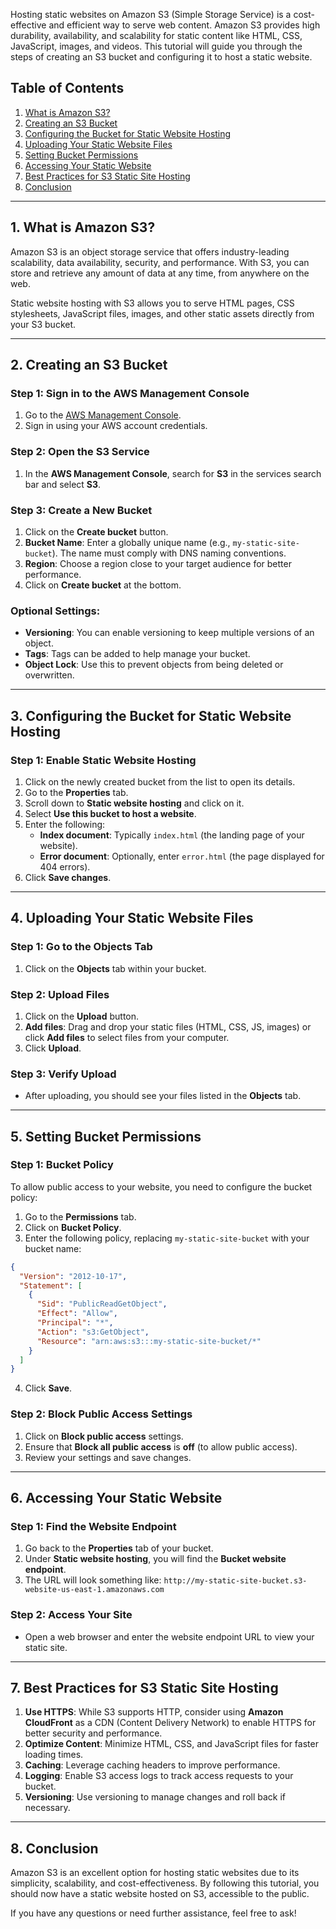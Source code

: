 Hosting static websites on Amazon S3 (Simple Storage Service) is a cost-effective and efficient way to serve web content. Amazon S3 provides high durability, availability, and scalability for static content like HTML, CSS, JavaScript, images, and videos. This tutorial will guide you through the steps of creating an S3 bucket and configuring it to host a static website.

## Table of Contents

1. [What is Amazon S3?](#what-is-amazon-s3)
2. [Creating an S3 Bucket](#creating-an-s3-bucket)
3. [Configuring the Bucket for Static Website Hosting](#configuring-the-bucket-for-static-website-hosting)
4. [Uploading Your Static Website Files](#uploading-your-static-website-files)
5. [Setting Bucket Permissions](#setting-bucket-permissions)
6. [Accessing Your Static Website](#accessing-your-static-website)
7. [Best Practices for S3 Static Site Hosting](#best-practices-for-s3-static-site-hosting)
8. [Conclusion](#conclusion)

---

## 1. What is Amazon S3?

Amazon S3 is an object storage service that offers industry-leading scalability, data availability, security, and performance. With S3, you can store and retrieve any amount of data at any time, from anywhere on the web. 

Static website hosting with S3 allows you to serve HTML pages, CSS stylesheets, JavaScript files, images, and other static assets directly from your S3 bucket.

---

## 2. Creating an S3 Bucket

### Step 1: Sign in to the AWS Management Console
1. Go to the [AWS Management Console](https://aws.amazon.com/console/).
2. Sign in using your AWS account credentials.

### Step 2: Open the S3 Service
1. In the **AWS Management Console**, search for **S3** in the services search bar and select **S3**.

### Step 3: Create a New Bucket
1. Click on the **Create bucket** button.
2. **Bucket Name**: Enter a globally unique name (e.g., `my-static-site-bucket`). The name must comply with DNS naming conventions.
3. **Region**: Choose a region close to your target audience for better performance.
4. Click on **Create bucket** at the bottom.

### Optional Settings:
- **Versioning**: You can enable versioning to keep multiple versions of an object.
- **Tags**: Tags can be added to help manage your bucket.
- **Object Lock**: Use this to prevent objects from being deleted or overwritten.

---

## 3. Configuring the Bucket for Static Website Hosting

### Step 1: Enable Static Website Hosting
1. Click on the newly created bucket from the list to open its details.
2. Go to the **Properties** tab.
3. Scroll down to **Static website hosting** and click on it.
4. Select **Use this bucket to host a website**.
5. Enter the following:
   - **Index document**: Typically `index.html` (the landing page of your website).
   - **Error document**: Optionally, enter `error.html` (the page displayed for 404 errors).
6. Click **Save changes**.

---

## 4. Uploading Your Static Website Files

### Step 1: Go to the Objects Tab
1. Click on the **Objects** tab within your bucket.

### Step 2: Upload Files
1. Click on the **Upload** button.
2. **Add files**: Drag and drop your static files (HTML, CSS, JS, images) or click **Add files** to select files from your computer.
3. Click **Upload**.

### Step 3: Verify Upload
- After uploading, you should see your files listed in the **Objects** tab.

---

## 5. Setting Bucket Permissions

### Step 1: Bucket Policy
To allow public access to your website, you need to configure the bucket policy:

1. Go to the **Permissions** tab.
2. Click on **Bucket Policy**.
3. Enter the following policy, replacing `my-static-site-bucket` with your bucket name:

```json
{
  "Version": "2012-10-17",
  "Statement": [
    {
      "Sid": "PublicReadGetObject",
      "Effect": "Allow",
      "Principal": "*",
      "Action": "s3:GetObject",
      "Resource": "arn:aws:s3:::my-static-site-bucket/*"
    }
  ]
}
```

4. Click **Save**.

### Step 2: Block Public Access Settings
1. Click on **Block public access** settings.
2. Ensure that **Block all public access** is **off** (to allow public access).
3. Review your settings and save changes.

---

## 6. Accessing Your Static Website

### Step 1: Find the Website Endpoint
1. Go back to the **Properties** tab of your bucket.
2. Under **Static website hosting**, you will find the **Bucket website endpoint**.
3. The URL will look something like: `http://my-static-site-bucket.s3-website-us-east-1.amazonaws.com`

### Step 2: Access Your Site
- Open a web browser and enter the website endpoint URL to view your static site.

---

## 7. Best Practices for S3 Static Site Hosting

1. **Use HTTPS**: While S3 supports HTTP, consider using **Amazon CloudFront** as a CDN (Content Delivery Network) to enable HTTPS for better security and performance.
2. **Optimize Content**: Minimize HTML, CSS, and JavaScript files for faster loading times.
3. **Caching**: Leverage caching headers to improve performance.
4. **Logging**: Enable S3 access logs to track access requests to your bucket.
5. **Versioning**: Use versioning to manage changes and roll back if necessary.

---

## 8. Conclusion

Amazon S3 is an excellent option for hosting static websites due to its simplicity, scalability, and cost-effectiveness. By following this tutorial, you should now have a static website hosted on S3, accessible to the public.

If you have any questions or need further assistance, feel free to ask!